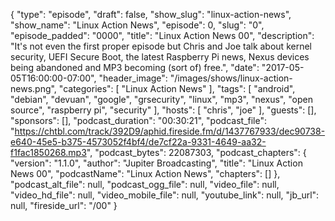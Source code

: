 {
  "type": "episode",
  "draft": false,
  "show_slug": "linux-action-news",
  "show_name": "Linux Action News",
  "episode": 0,
  "slug": "0",
  "episode_padded": "0000",
  "title": "Linux Action News 00",
  "description": "It's not even the first proper episode but Chris and Joe talk about kernel security, UEFI Secure Boot, the latest Raspberry Pi news, Nexus devices being abandoned and MP3 becoming (sort of) free.",
  "date": "2017-05-05T16:00:00-07:00",
  "header_image": "/images/shows/linux-action-news.png",
  "categories": [
    "Linux Action News"
  ],
  "tags": [
    "android",
    "debian",
    "devuan",
    "google",
    "grsecurity",
    "linux",
    "mp3",
    "nexus",
    "open source",
    "raspberry pi",
    "security"
  ],
  "hosts": [
    "chris",
    "joe"
  ],
  "guests": [],
  "sponsors": [],
  "podcast_duration": "00:30:21",
  "podcast_file": "https://chtbl.com/track/392D9/aphid.fireside.fm/d/1437767933/dec90738-e640-45e5-b375-4573052f4bf4/de7cf22a-9331-4649-aa32-f1fac1850268.mp3",
  "podcast_bytes": 22087303,
  "podcast_chapters": {
    "version": "1.1.0",
    "author": "Jupiter Broadcasting",
    "title": "Linux Action News 00",
    "podcastName": "Linux Action News",
    "chapters": []
  },
  "podcast_alt_file": null,
  "podcast_ogg_file": null,
  "video_file": null,
  "video_hd_file": null,
  "video_mobile_file": null,
  "youtube_link": null,
  "jb_url": null,
  "fireside_url": "/00"
}

